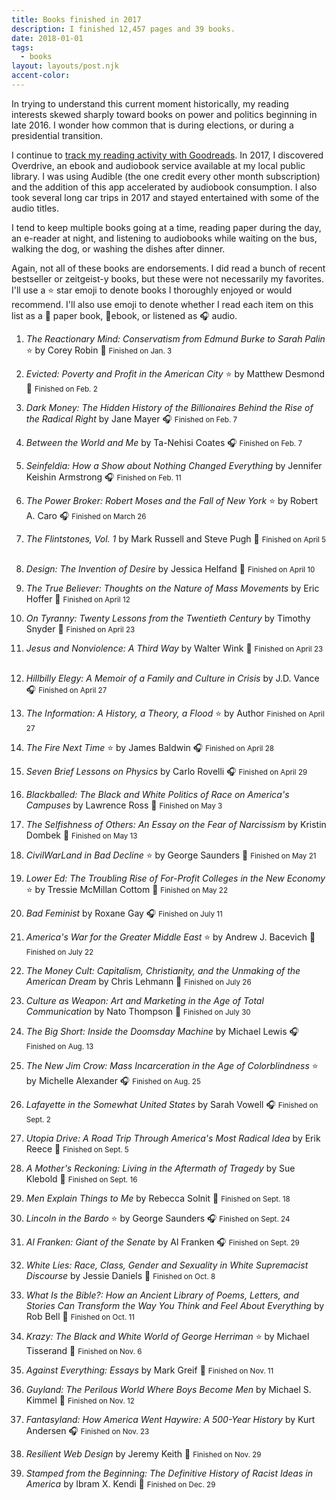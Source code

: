 ```yaml
---
title: Books finished in 2017
description: I finished 12,457 pages and 39 books.
date: 2018-01-01
tags:
  - books
layout: layouts/post.njk
accent-color: 
---
```


In trying to understand this current moment historically, my reading interests skewed sharply toward books on power and politics beginning in late 2016. I wonder how common that is during elections, or during a presidential transition.

I continue to [track my reading activity with Goodreads](https://www.goodreads.com/nsmsn). In 2017, I discovered Overdrive, an ebook and audiobook service available at my local public library. I was using Audible (the one credit every other month subscription) and the addition of this app accelerated by audiobook consumption. I also took several long car trips in 2017 and stayed entertained with some of the audio titles.

I tend to keep multiple books going at a time, reading paper during the day, an e-reader at night, and listening to audiobooks while waiting on the bus, walking the dog, or washing the dishes after dinner.

Again, not all of these books are endorsements. I did read a bunch of recent bestseller or zeitgeist-y books, but these were not necessarily my favorites. I'll use a ⭐ star emoji to denote books I thoroughly enjoyed or would recommend. I'll also use emoji to denote whether I read each item on this list as a 📖 paper book, 📱ebook,  or listened as 🎧 audio. 


1.  <i>The Reactionary Mind: Conservatism from Edmund Burke to Sarah Palin </i> ⭐
    by Corey Robin
    📱 <small>Finished on <time datetime="2017-01-03">Jan. 3</time></small>
    &nbsp;

2.  <i>Evicted: Poverty and Profit in the American City</i> ⭐
    by Matthew Desmond
    📖 <small>Finished on <time datetime="2017-02-02">Feb. 2</time></small>
    &nbsp;

3.  <i>Dark Money: The Hidden History of the Billionaires Behind the Rise of the Radical Right </i>
    by Jane Mayer
    🎧 <small>Finished on <time datetime="2017-02-07">Feb. 7</time></small>
    &nbsp;

4.  <i>Between the World and Me </i>
    by Ta-Nehisi Coates
    🎧 <small>Finished on <time datetime="2017-02-07">Feb. 7</time></small>
    &nbsp;

5.  <i>Seinfeldia: How a Show about Nothing Changed Everything</i>
    by Jennifer Keishin Armstrong
    🎧 <small>Finished on <time datetime="2017-02-11">Feb. 11</time></small>
    &nbsp;

6.  <i>The Power Broker: Robert Moses and the Fall of New York </i> ⭐
    by Robert A. Caro
    🎧 <small>Finished on <time datetime="2017-03-26">March 26</time></small>
    &nbsp;

7.  <i>The Flintstones, Vol. 1 </i>
    by Mark Russell and Steve Pugh
    📖 <small>Finished on <time datetime="2017-04-05">April 5</time></small>
    &nbsp;

8.  <i>Design: The Invention of Desire</i>
    by Jessica Helfand
    📖 <small>Finished on <time datetime="2017-04-10">April 10</time></small>
    &nbsp;

9.  <i>The True Believer: Thoughts on the Nature of Mass Movements </i>
    by Eric Hoffer
    📖 <small>Finished on <time datetime="2017-04-12">April 12</time></small>
    &nbsp;

10. <i> On Tyranny: Twenty Lessons from the Twentieth Century</i>
    by Timothy Snyder
    📖 <small>Finished on <time datetime="2017-04-23">April 23</time></small>
    &nbsp;

11. <i>Jesus and Nonviolence: A Third Way </i>
    by Walter Wink
    📖 <small>Finished on <time datetime="2017-04-23">April 23</time></small>
    &nbsp;

12. <i>Hillbilly Elegy: A Memoir of a Family and Culture in Crisis </i>
    by J.D. Vance
    🎧 <small>Finished on <time datetime="2017-04-27">April 27</time></small>
    &nbsp;

13. <i>The Information: A History, a Theory, a Flood</i> ⭐
    by Author
    <small>Finished on <time datetime="2017-04-27">April 27</time></small>
    &nbsp;

14. <i>The Fire Next Time</i> ⭐
    by James Baldwin
    🎧 <small>Finished on <time datetime="2017-04-28">April 28</time></small>
    &nbsp;

15. <i>Seven Brief Lessons on Physics </i>
    by Carlo Rovelli
    🎧 <small>Finished on <time datetime="2017-04-29">April 29</time></small>
    &nbsp;

16. <i>Blackballed: The Black and White Politics of Race on America's Campuses</i>
    by Lawrence Ross
    📖 <small>Finished on <time datetime="2017-05-03">May 3</time></small>
    &nbsp;

17. <i>The Selfishness of Others: An Essay on the Fear of Narcissism </i>
    by Kristin Dombek
    📖 <small>Finished on <time datetime="2017-05-13">May 13</time></small>
    &nbsp;

18. <i>CivilWarLand in Bad Decline </i> ⭐
    by George Saunders
    📖 <small>Finished on <time datetime="2017-05-21">May 21</time></small>
    &nbsp;

19. <i>Lower Ed: The Troubling Rise of For-Profit Colleges in the New Economy </i> ⭐
    by Tressie McMillan Cottom
    📖 <small>Finished on <time datetime="2017-05-22">May 22</time></small>
    &nbsp;

20. <i>Bad Feminist </i>
    by Roxane Gay
    🎧 <small>Finished on <time datetime="2017-07-11">July 11</time></small>
    &nbsp;

21. <i>America's War for the Greater Middle East </i> ⭐
    by Andrew J. Bacevich
    📖 <small>Finished on <time datetime="2017-07-22">July 22</time></small>
    &nbsp;

22. <i>The Money Cult: Capitalism, Christianity, and the Unmaking of the American Dream</i>
    by Chris Lehmann
    📖 <small>Finished on <time datetime="2017-07-26">July 26</time></small>
    &nbsp;

23. <i>Culture as Weapon: Art and Marketing in the Age of Total Communication </i>
    by Nato Thompson
    📖 <small>Finished on <time datetime="2017-07-30">July 30</time></small>
    &nbsp;

24. <i>The Big Short: Inside the Doomsday Machine </i>
    by Michael Lewis
    🎧 <small>Finished on <time datetime="2017-08-13">Aug. 13</time></small>
    &nbsp;

25. <i>The New Jim Crow: Mass Incarceration in the Age of Colorblindness </i>⭐
    by Michelle Alexander
    🎧 <small>Finished on <time datetime="2017-08-25">Aug. 25</time></small>
    &nbsp;

26. <i>Lafayette in the Somewhat United States </i>
    by Sarah Vowell
    🎧 <small>Finished on <time datetime="2017-09-02">Sept. 2</time></small>
    &nbsp;

27. <i>Utopia Drive: A Road Trip Through America's Most Radical Idea </i>
    by Erik Reece
    📖 <small>Finished on <time datetime="2017-09-05">Sept. 5</time></small>
    &nbsp;

28. <i>A Mother's Reckoning: Living in the Aftermath of Tragedy </i>
    by Sue Klebold
    📖 <small>Finished on <time datetime="2017-09-16">Sept. 16</time></small>
    &nbsp;

29. <i>Men Explain Things to Me</i>
    by Rebecca Solnit
    📖 <small>Finished on <time datetime="2017-09-18">Sept. 18</time></small>
    &nbsp;

30. <i>Lincoln in the Bardo </i> ⭐
    by George Saunders
    🎧 <small>Finished on <time datetime="2017-09-24">Sept. 24</time></small>
    &nbsp;

31. <i>Al Franken: Giant of the Senate </i>
    by Al Franken
    🎧 <small>Finished on <time datetime="2017-09-29">Sept. 29</time></small>
    &nbsp;

32. <i> White Lies: Race, Class, Gender and Sexuality in White Supremacist Discourse</i>
    by Jessie Daniels
    📖 <small>Finished on <time datetime="2017-10-08">Oct. 8</time></small>
    &nbsp;

33. <i>What Is the Bible?: How an Ancient Library of Poems, Letters, and Stories Can Transform the Way You Think and Feel About Everything</i>
    by Rob Bell
    📖 <small>Finished on <time datetime="2017-10-11">Oct. 11</time></small>
    &nbsp;

34. <i>Krazy: The Black and White World of George Herriman </i>  ⭐
    by Michael Tisserand
    📖 <small>Finished on <time datetime="2017-11-06">Nov. 6</time></small>
    &nbsp;

35. <i>Against Everything: Essays</i>
    by Mark Greif
    📖 <small>Finished on <time datetime="2017-11-11">Nov. 11</time></small>
    &nbsp;

36. <i>Guyland: The Perilous World Where Boys Become Men </i>
    by Michael S. Kimmel
    📖 <small>Finished on <time datetime="2017-11-12">Nov. 12</time></small>
    &nbsp;

37. <i>Fantasyland: How America Went Haywire: A 500-Year History</i>
    by Kurt Andersen
    🎧 <small>Finished on <time datetime="2017-11-23">Nov. 23</time></small>
    &nbsp;

38. <i>Resilient Web Design</i>
    by Jeremy Keith
    📱 <small>Finished on <time datetime="2017-11-29">Nov. 29</time></small>
    &nbsp;

39. <i>Stamped from the Beginning: The Definitive History of Racist Ideas in America </i>
    by Ibram X. Kendi
    📖 <small>Finished on <time datetime="2017-12-29">Dec. 29</time></small>
    &nbsp;



